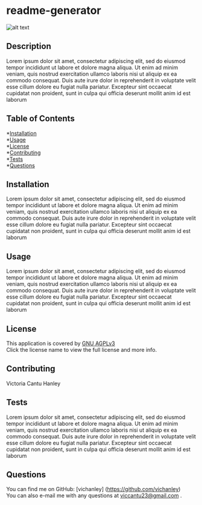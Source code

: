 # readme-generator

  ![alt text](https://img.shields.io/static/v1?label=license&message=GNU%20AGPLv3&color=blueviolet)

  ## Description 
  Lorem ipsum dolor sit amet, consectetur adipiscing elit, sed do eiusmod tempor incididunt ut labore et dolore magna aliqua. Ut enim ad minim veniam, quis nostrud exercitation ullamco laboris nisi ut aliquip ex ea commodo consequat. Duis aute irure dolor in reprehenderit in voluptate velit esse cillum dolore eu fugiat nulla pariatur. Excepteur sint occaecat cupidatat non proident, sunt in culpa qui officia deserunt mollit anim id est laborum

  ## Table of Contents 
  *[Installation](#Installation) <br />
  *[Usage](#Usage) <br />
  *[License](#License) <br />
  *[Contributing](#Contributing) <br />
  *[Tests](#Tests) <br />
  *[Questions](#Questions)

  ## Installation 
  Lorem ipsum dolor sit amet, consectetur adipiscing elit, sed do eiusmod tempor incididunt ut labore et dolore magna aliqua. Ut enim ad minim veniam, quis nostrud exercitation ullamco laboris nisi ut aliquip ex ea commodo consequat. Duis aute irure dolor in reprehenderit in voluptate velit esse cillum dolore eu fugiat nulla pariatur. Excepteur sint occaecat cupidatat non proident, sunt in culpa qui officia deserunt mollit anim id est laborum

  ## Usage 
  Lorem ipsum dolor sit amet, consectetur adipiscing elit, sed do eiusmod tempor incididunt ut labore et dolore magna aliqua. Ut enim ad minim veniam, quis nostrud exercitation ullamco laboris nisi ut aliquip ex ea commodo consequat. Duis aute irure dolor in reprehenderit in voluptate velit esse cillum dolore eu fugiat nulla pariatur. Excepteur sint occaecat cupidatat non proident, sunt in culpa qui officia deserunt mollit anim id est laborum

  ## License 
  This application is covered by [GNU AGPLv3](https://choosealicense.com/licenses/agpl-3.0/) <br />
  Click the license name to view the full license and more info.


  ## Contributing 
  Victoria Cantu Hanley

  ## Tests 
  Lorem ipsum dolor sit amet, consectetur adipiscing elit, sed do eiusmod tempor incididunt ut labore et dolore magna aliqua. Ut enim ad minim veniam, quis nostrud exercitation ullamco laboris nisi ut aliquip ex ea commodo consequat. Duis aute irure dolor in reprehenderit in voluptate velit esse cillum dolore eu fugiat nulla pariatur. Excepteur sint occaecat cupidatat non proident, sunt in culpa qui officia deserunt mollit anim id est laborum
  
  ## Questions 
  You can find me on GitHub: [vichanley] (https://github.com/vichanley) <br />
  You can also e-mail me with any questions at viccantu23@gmail.com .
